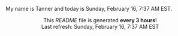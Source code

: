 My name is Tanner and today is Sunday, February 16, 7:37 AM EST.

<p align="center">This <i>README</i> file is generated <b>every 3 hours</b>!</br>Last refresh: Sunday, February 16, 7:37 AM EST<br /></p>
